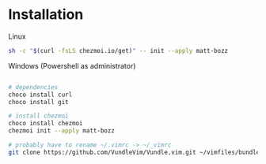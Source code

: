 # Installation

Linux
```bash
sh -c "$(curl -fsLS chezmoi.io/get)" -- init --apply matt-bozz
```

Windows (Powershell as administrator)
```bash

# dependencies
choco install curl
choco install git

# install chezmoi
choco install chezmoi
chezmoi init --apply matt-bozz

# probably have to rename ~/.vimrc -> ~/_vimrc
git clone https://github.com/VundleVim/Vundle.vim.git ~/vimfiles/bundle/Vundle.vim

```


